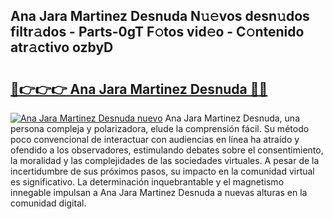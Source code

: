 ## Ana Jara Martinez Desnuda N𝚞𝚎vos desn𝚞dos filtr𝚊dos - Parts-0gT F𝚘tos vid𝚎o - C𝚘ntenido atr𝚊ctivo ozbyD

# <h2><a href="http://mbb3iy.tromn.icu/?c=Ana+Jara+Martinez+Desnuda">🔗👉👉👉 Ana Jara Martinez Desnuda 🔗🔗</a></h2>

[![Ana Jara Martinez Desnuda nuevo](https://i.imgur.com/pEAQMta.gif)](http://mbb3iy.tromn.icu/?c=Ana+Jara+Martinez+Desnuda)
Ana Jara Martinez Desnuda, una persona compleja y polarizadora, elude la comprensión fácil. Su método poco convencional de interactuar con audiencias en línea ha atraído y ofendido a los observadores, estimulando debates sobre el consentimiento, la moralidad y las complejidades de las sociedades virtuales. A pesar de la incertidumbre de sus próximos pasos, su impacto en la comunidad virtual es significativo. La determinación inquebrantable y el magnetismo innegable impulsan a Ana Jara Martinez Desnuda a nuevas alturas en la comunidad digital.
